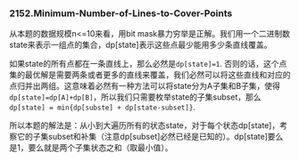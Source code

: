 ### 2152.Minimum-Number-of-Lines-to-Cover-Points

从本题的数据规模n<=10来看，用bit mask暴力穷举是正解。我们用一个二进制数state来表示一组点的集合，dp[state]表示这些点最少能用多少条直线覆盖。

如果state的所有点都在一条直线上，那么必然是```dp[state]=1```. 否则的话，这个点集的最优解是需要两条或者更多的直线来覆盖，我们必然可以将这些直线和对应的点归并出两组。这意味着必然有一种方法可以将state分为A子集和B子集，使得```dp[state]=dp[A]+dp[B]```，所以我们只需要枚举state的子集subset，那么```dp[state] = min{dp[subste] + dp[state-subset]}```.

所以本题的解法是：从小到大遍历所有的状态state，对于每个状态dp[state]，考察它的子集subset和补集（注意dp[subset]必然已经是已知的）。dp[state]要么是1，要么就是两个子集状态之和（取最小值）。

